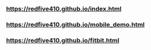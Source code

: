 ### https://redfive410.github.io/index.html
### https://redfive410.github.io/mobile_demo.html
### https://redfive410.github.io/fitbit.html
